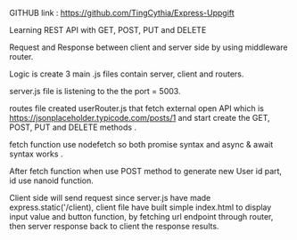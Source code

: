 GITHUB link : https://github.com/TingCythia/Express-Uppgift

Learning REST API with GET, POST, PUT and DELETE

Request and Response between client and server side by using middleware router. 

Logic is create 3 main .js files contain server, client and routers.

server.js file is listening to the the port = 5003.

routes file created userRouter.js that fetch external open API which is https://jsonplaceholder.typicode.com/posts/1 and start create the GET, POST, PUT and DELETE methods . 

fetch function use nodefetch so both promise syntax and async & await syntax works . 

After fetch function when use POST method to generate new User id part, id use nanoid function. 

Client side will send request since server.js have made express.static('/client), client file have built simple index.html to display input value and button function, by fetching url endpoint through router, then server response back to client the response results. 
